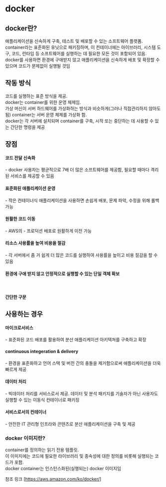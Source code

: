 # docker

## docker란?
애플리케이션을 신속하게 구축, 테스트 및 배포할 수 있는 소프트웨어 플랫폼.
<br/>
container라는 표준화된 유닛으로 패키징하며, 이 컨테이너에는 아이브러리, 시스템 도구, 코드, 런타임 등 소프트웨어를 실행하는 데 필요한 모든 것이 포함되어 있음.
<br/>
docker를 사용하면 환경에 구애받지 않고 애플리케이션을 신속하게 배포 및 확장할 수 있으며 코드가 문제없이 실행될 것임

## 작동 방식
코드를 실행하는 표준 방식을 제공.
<br/>
docker는 container를 위한 운영 체제임.
<br/>
가상 머신이 서버 하드웨어를 가상화하는 방식과 비슷하게(그러나 직접관리하지 않아도 됨) container는 서버 운영 체제를 가상화 함.
<br/>
docker는 각 서버에 설치되며 container를 구축, 시작 또는 중단하는 데 사용할 수 있는 간단한 명령을 제공

## 장점
<h4>코드 전달 신속화</h4> - docker 사용자는 평균적으로 7배 더 많은 소프트웨어를 제공함, 필요할 때마다 격리된 서비스를 제공할 수 있음
<br/>
<h4>표준화된 애플리케이션 운영</h4> - 작은 컨테이너식 애플리케이션을 사용하면 손쉽게 배포, 문제 파악, 수정을 위해 롤백 가능
<br/>
<h4>원활한 코드 이동</h4> - AWS의 - 프로덕션 배포로 원활하게 이전 가능
<br/>
  <h4>리소스 사용률을 높여 비용을 절감</h4> - 각 서버에서 좀 거 쉽게 더 많은 코드를 실행하여 사용률을 높이고 비용 절감을 할 수 있음
<br/>
  <h4>환경에 구애 받지 않고 안정적으로 실행할 수 있는 단일 객체 확보</h4>
<br/>
  <h4>간단한 구문</h4>

## 사용하는 경우
<h4>마이크로서비스</h4> - 표준화된 코드 배포를 활용하여 분산 애플리케이션 아키텍쳐를 구축하고 확장
<br/>
<h4>continuous integeration & delivery</h4> - 환경을 표준화하고 언어 스택 및 버전 간의 충돌을 제거함으로써 애플리케이션을 더욱 빠르게 제공
<br/>
<h4>데이터 처리</h4> - 빅데이터 처리를 서비스로서 제공. 데이터 및 분석 패키지를 기술자가 아닌 사용자도 실행할 수 있는 이동식 컨테이너로 패키징
<br/>
<h4>서비스로서의 컨테이너</h4> - 안전한 IT 관리형 인프라와 콘텐츠로 분산 애플리케이션을 구축 및 제공

### docker 이미지란?
container를 정의하는 읽기 전용 템플릿.<br/>
이 이미지에는 코드에 필요한 라이브러리 및 종속성에 대한 정의를 비롯해 실행되는 코드가 포함.<br/>
docker container는 인스턴스화된(실행되는) docker 이미지임

참조 링크 [https://aws.amazon.com/ko/docker/]
